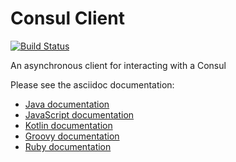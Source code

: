 # Consul Client

[![Build Status](https://travis-ci.org/vert-x3/vertx-consul-client.svg?branch=master)](https://travis-ci.org/vert-x3/vertx-consul-client)

An asynchronous client for interacting with a Consul

Please see the asciidoc documentation:

* [Java documentation](http://vertx.io/docs/vertx-consul-client/java/)
* [JavaScript documentation](http://vertx.io/docs/vertx-consul-client/js/)
* [Kotlin documentation](http://vertx.io/docs/vertx-consul-client/kotlin/)
* [Groovy documentation](http://vertx.io/docs/vertx-consul-client/groovy/)
* [Ruby documentation](http://vertx.io/docs/vertx-consul-client/ruby/)
